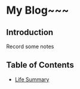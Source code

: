 # My Blog~~~
## Introduction
Record some notes
## Table of Contents
* [Life Summary](https://github.com/Garbage-boop/Blog/projects "Some life notes. Do nothing with study...")
